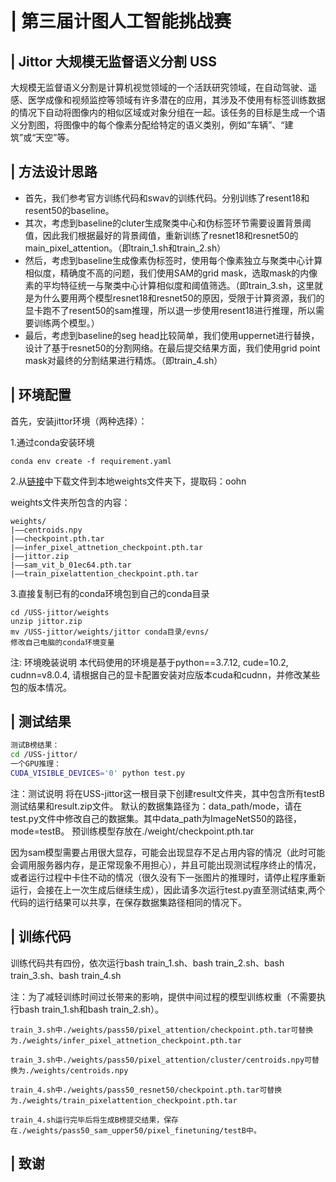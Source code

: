 # | 第三届计图人工智能挑战赛

## | Jittor 大规模无监督语义分割 USS

大规模无监督语义分割是计算机视觉领域的一个活跃研究领域，在自动驾驶、遥感、医学成像和视频监控等领域有许多潜在的应用，其涉及不使用有标签训练数据的情况下自动将图像内的相似区域或对象分组在一起。该任务的目标是生成一个语义分割图，将图像中的每个像素分配给特定的语义类别，例如“车辆”、“建筑”或“天空”等。

## | 方法设计思路

* 首先，我们参考官方训练代码和swav的训练代码。分别训练了resent18和resent50的baseline。
* 其次，考虑到baseline的cluter生成聚类中心和伪标签环节需要设置背景阈值，因此我们根据最好的背景阈值，重新训练了resnet18和resnet50的main_pixel_attention。（即train_1.sh和train_2.sh）
* 然后，考虑到baseline生成像素伪标签时，使用每个像素独立与聚类中心计算相似度，精确度不高的问题，我们使用SAM的grid mask，选取mask的内像素的平均特征统一与聚类中心计算相似度和阈值筛选。（即train_3.sh，这里就是为什么要用两个模型resnet18和resnet50的原因，受限于计算资源，我们的显卡跑不了resent50的sam推理，所以退一步使用resent18进行推理，所以需要训练两个模型。）
* 最后，考虑到baseline的seg head比较简单，我们使用uppernet进行替换，设计了基于resnet50的分割网络。在最后提交结果方面，我们使用grid point mask对最终的分割结果进行精炼。（即train_4.sh）

## | 环境配置

首先，安装jittor环境（两种选择）：

1.通过conda安装环境
```
conda env create -f requirement.yaml 
```
2.从[链接](https://pan.baidu.com/s/1TKWvmGgbC5lzyk4AqtVC2g)中下载文件到本地weights文件夹下，提取码：oohn 

weights文件夹所包含的内容：
```
weights/
|––centroids.npy
|––checkpoint.pth.tar
|––infer_pixel_attnetion_checkpoint.pth.tar
|––jittor.zip
|––sam_vit_b_01ec64.pth.tar
|––train_pixelattention_checkpoint.pth.tar
```

3.直接复制已有的conda环境包到自己的conda目录
```
cd /USS-jittor/weights
unzip jittor.zip 
mv /USS-jittor/weights/jittor conda目录/evns/
修改自己电脑的conda环境变量
```
注: 环境晚装说明
本代码使用的环境是基于python==3.7.12,  cude=10.2,  cudnn=v8.0.4, 请根据自己的显卡配置安装对应版本cuda和cudnn，并修改某些包的版本情况。



## | 测试结果
```bash
测试B榜结果：
cd /USS-jittor/
一个GPU推理：
CUDA_VISIBLE_DEVICES='0' python test.py
```
注：测试说明
将在USS-jittor这一根目录下创建result文件夹，其中包含所有testB测试结果和result.zip文件。
默认的数据集路径为：data_path/mode，请在test.py文件中修改自己的数据集。其中data_path为ImageNetS50的路径，mode=testB。
预训练模型存放在./weight/checkpoint.pth.tar

因为sam模型需要占用很大显存，可能会出现显存不足占用内容的情况（此时可能会调用服务器内存，是正常现象不用担心），并且可能出现测试程序终止的情况，或者运行过程中卡住不动的情况（很久没有下一张图片的推理时，请停止程序重新运行，会接在上一次生成后继续生成），因此请多次运行test.py直至测试结束,两个代码的运行结果可以共享，在保存数据集路径相同的情况下。


## | 训练代码
训练代码共有四份，依次运行bash train_1.sh、bash train_2.sh、bash train_3.sh、bash train_4.sh

注：为了减轻训练时间过长带来的影响，提供中间过程的模型训练权重（不需要执行bash train_1.sh和bash train_2.sh）。
```
train_3.sh中./weights/pass50/pixel_attention/checkpoint.pth.tar可替换为./weights/infer_pixel_attnetion_checkpoint.pth.tar 

train_3.sh中./weights/pass50/pixel_attention/cluster/centroids.npy可替换为./weights/centroids.npy

train_4.sh中./weights/pass50_resnet50/checkpoint.pth.tar可替换为./weights/train_pixelattention_checkpoint.pth.tar

train_4.sh运行完毕后将生成B榜提交结果，保存在./weights/pass50_sam_upper50/pixel_finetuning/testB中。
```

## | 致谢

